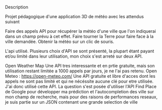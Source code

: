
Description

Projet pédagogique d'une application 3D de météo avec les attendus suivant

Faire des appels API pour récupérer la météo d'une ville que l'on indiquerai dans un champ prévu à cet effet.
Faire tourner la Terre pour faire face à la ville demandée.
Obtenir la météo sur un clic de souris.

L'api utilisé.
Plusieurs choix d'API se sont présenté, la plupart étant payant et/ou limité dans leur utilisation, mon choix s'est arreté sur deux API.

Open Weather Map Une API tres interessante et en prtie gratuite, mais son utilisation restant limitée a 1000 appels par jours, je ne l'ai pas retenu.
Open Meteo : https://open-meteo.com/ Une API gratuite et libre d'acces dont les appels ne sont pas limité et qui ne nécéssite aucune clé pour etre utilisée. J'ai donc utilisé cette API.
La question s'est posée d'utiliser l'API Find Place de Google pour développer ma prédiction et l'autocompletion des ville sur mon champ de recherche, mais pour des raisons de performances reseaux, je suis partie sur un JSON contenant une grande selection de ville
